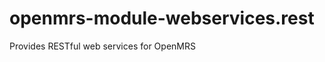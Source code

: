 openmrs-module-webservices.rest
===============================

Provides RESTful web services for OpenMRS